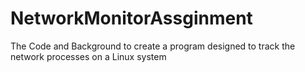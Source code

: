 # NetworkMonitorAssginment
The Code and Background to create a program designed to track the network processes on a Linux system
